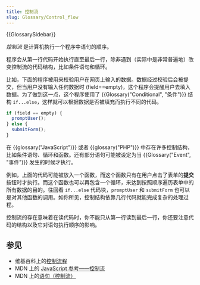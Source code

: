 ```yaml
---
title: 控制流
slug: Glossary/Control_flow
---
```


{{GlossarySidebar}}

_控制流_ 是计算机执行一个程序中语句的顺序。

程序会从第一行代码开始执行直至最后一行，除非遇到（实际中是非常普遍地）改变控制流的代码结构，比如条件语句和循环。

比如，下面的程序被用来校验用户在网页上输入的数据。数据经过校验后会被提交，但当用户没有输入任何数据时 (field==empty)，这个程序会提醒用户去填入数据。为了做到这一点，这个程序使用了 {{Glossary("Conditional", "条件")}} 结构 `if...else`，这样就可以根据数据是否被填充而执行不同的代码。

```js
if (field == empty) {
  promptUser();
} else {
  submitForm();
}
```

在 {{glossary("JavaScript")}} 或者 {{glossary("PHP")}} 中存在许多控制结构，比如条件语句、循环和函数。还有部分语句可能被设定为当 {{Glossary("Event", "事件")}} 发生的时候才执行。

例如，上面的代码可能被放入一个函数，而这个函数只有在用户点击了表单的**提交**按钮时才执行。而这个函数也可以再包含一个循环，来达到按照顺序遍历表单中的所有数据的目的。往回看 `if...else` 代码块，`promptUser` 和 `submitForm` 也可以是对其他函数的调用。如你所见，控制结构依靠几行代码就能完成复杂的处理过程。

控制流的存在意味着在读代码时，你不能只从第一行读到最后一行，你还要注意代码的结构以及它对语句执行顺序的影响。

## 参见

- 维基百科上的[控制流程](https://zh.wikipedia.org/wiki/控制流程)
- MDN 上的 [JavaScript 参考——控制流](/zh-CN/docs/Web/JavaScript/Reference#control_flow)
- MDN 上的[语句（控制流）](/zh-CN/docs/Web/JavaScript/Guide/Control_flow_and_error_handling)
